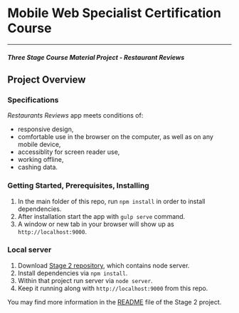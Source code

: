 # Mobile Web Specialist Certification Course
---
#### _Three Stage Course Material Project - Restaurant Reviews_

## Project Overview

### Specifications

_Restaurants Reviews_ app meets conditions of:
* responsive design,
* comfortable use in the browser on the computer, as well as on any mobile device,
* accessiblity for screen reader use,
* working offline,
* cashing data.

### Getting Started, Prerequisites, Installing

1. In the main folder of this repo, run `npm install` in order to install dependencies.
2. After installation start the app with `gulp serve` command.
3. A window or new tab in your browser will show up as `http://localhost:9000`.

### Local server
1. Download [Stage 2 repository](https://github.com/karomamczi/mws-restaurant-stage-2), which contains node server.
2. Install dependencies via `npm install`.
3. Within that project run server via `node server`.
4. Keep it running along with `http://localhost:9000` from this repo.

You may find more information in the [README](https://github.com/karomamczi/mws-restaurant-stage-2/blob/master/README.md) file of the Stage 2 project.

